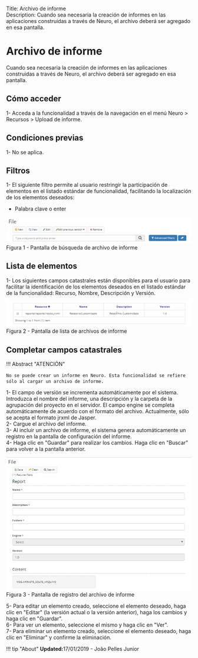 Title: Archivo de informe  
Description: Cuando sea necesaria la creación de informes en las aplicaciones construidas a través de Neuro, el archivo deberá ser agregado en esa pantalla.  

# Archivo de informe   
 
Cuando sea necesaria la creación de informes en las aplicaciones construidas a través de Neuro, el archivo deberá ser agregado en esa pantalla.    

## Cómo acceder  

1- Acceda a la funcionalidad a través de la navegación en el menú Neuro > Recursos > Upload de informe.   

## Condiciones previas

1- No se aplica.    

## Filtros

1- El siguiente filtro permite al usuario restringir la participación de elementos en el listado estándar de funcionalidad, facilitando la localización de los elementos deseados:   

- Palabra clave o enter   

![Screenshot](images/Report-file-fig01.png)   
Figura 1 - Pantalla de búsqueda de archivo de informe     

## Lista de elementos

1- Los siguientes campos catastrales están disponibles para el usuario para facilitar la identificación de los elementos deseados en el listado estándar de la funcionalidad: Recurso, Nombre, Descripción y Versión.  

![Screenshot](images/Report-file-fig02.png)   
Figura 2 - Pantalla de lista de archivos de informe    

## Completar campos catastrales    

!!! Abstract "ATENCIÓN"  

    No se puede crear un informe en Neuro. Esta funcionalidad se refiere sólo al cargar un archivo de informe.  
	
1- El campo de versión se incrementa automáticamente por el sistema. Introduzca el nombre del informe, una descripción y la carpeta de la agrupación del proyecto en el servidor. El campo engine se completa automáticamente de acuerdo con el formato del archivo. Actualmente, sólo se acepta el formato jrxml de Jasper.    
2- Cargue el archivo del informe.  
3- Al incluir un archivo de informe, el sistema genera automáticamente un registro en la pantalla de configuración del informe.    
4- Haga clic en "Guardar" para realizar los cambios. Haga clic en "Buscar" para volver a la pantalla anterior.   

![Screenshot](images/Report-file-fig03.png)  
Figura 3 - Pantalla de registro del archivo de informe    

5- Para editar un elemento creado, seleccione el elemento deseado, haga clic en "Editar" (la versión actual o la versión anterior), haga los cambios y haga clic en "Guardar".   
6- Para ver un elemento, seleccione el mismo y haga clic en "Ver".  
7- Para eliminar un elemento creado, seleccione el elemento deseado, haga clic en "Eliminar" y confirme la eliminación.  


!!! tip "About"
    <b>Updated:</b>17/01/2019 - João Pelles Junior
